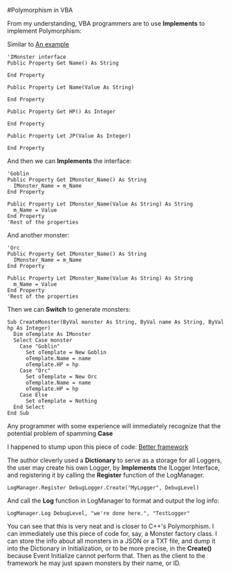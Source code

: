 #Polymorphism in VBA

From my understanding, VBA programmers are to use **Implements** to implement Polymorphism:

Similar to [An example](http://realanalysiszone.com/?p=281)
```VBA
'IMonster interface
Public Property Get Name() As String
     
End Property
 
Public Property Let Name(Value As String)
     
End Property
 
Public Property Get HP() As Integer
 
End Property
 
Public Property Let JP(Value As Integer)
     
End Property
```
And then we can **Implements** the interface:
```VBA
'Goblin
Public Property Get IMonster_Name() As String
  IMonster_Name = m_Name
End Property

Public Property Let IMonster_Name(Value As String) As String
  m_Name = Value
End Property
'Rest of the properties
```

And another monster:
```VBA
'Orc
Public Property Get IMonster_Name() As String
  IMonster_Name = m_Name
End Property

Public Property Let IMonster_Name(Value As String) As String
  m_Name = Value
End Property
'Rest of the properties
```

Then we can **Switch** to generate monsters:
```VBA
Sub CreateMonster(ByVal monster As String, ByVal name As String, ByVal hp As Integer)
  Dim oTemplate As IMonster
  Select Case monster
    Case "Goblin"
      Set oTemplate = New Goblin
      oTemplate.Name = name
      oTemplate.HP = hp
    Case "Orc"
      Set oTemplate = New Orc
      oTemplate.Name = name
      oTemplate.HP = hp
    Case Else
      Set oTemplate = Nothing
  End Select
End Sub
```

Any programmer with some experience will immediately recognize that the potential problem of spamming **Case**

I happened to stump upon this piece of code:
[Better framework](https://codereview.stackexchange.com/questions/64109/extensible-logging)

The author cleverly used a **Dictionary** to serve as a storage for all Loggers, the user may create his own Logger, by **Implements**
the ILogger Interface, and registering it by calling the **Register** function of the LogManager.
```VBA
LogManager.Register DebugLogger.Create("MyLogger", DebugLevel)
```
And call the **Log** function in LogManager to format and output the log info:
```
LogManager.Log DebugLevel, "we're done here.", "TestLogger"
```
You can see that this is very neat and is closer to C++'s Polymorphism. I can immediately use this piece of code for, say, a Monster factory class. I can store the info about all monsters in a JSON or a TXT file, and dump it into the Dictionary in Initialization, or to be more precise, in the **Create()** because Event Initialize cannot perform that. Then as the client to the framework he may just spawn monsters by their name, or ID.
